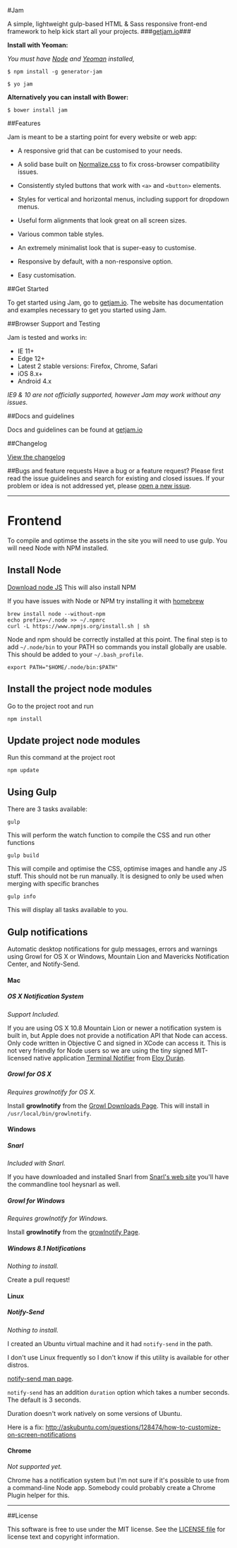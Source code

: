 [jam-url]: http://getjam.io
[license-url]: https://github.com/zizther/jam/blob/master/LICENSE.md
[changelog-url]: http://getjam.io/changelog
[issues-url]: https://github.com/zizther/jam/issues
[nodejs-url]: https://nodejs.org
[yeoman-url]: http://yeoman.io
[normalize-url]: http://necolas.github.io/normalize.css
[homebrew-url]: http://brew.sh
#Jam

A simple, lightweight gulp-based HTML & Sass responsive front-end framework to help kick start all your projects.
###[getjam.io][jam-url]###



**Install with Yeoman:**

_You must have [Node][nodejs-url] and [Yeoman][yeoman-url] installed,_

```shell
$ npm install -g generator-jam
```

```shell
$ yo jam
```

**Alternatively you can install with Bower:**

```shell
$ bower install jam
```


##Features

Jam is meant to be a starting point for every website or web app:

* A responsive grid that can be customised to your needs.

* A solid base built on [Normalize.css][normalize-url] to fix cross-browser compatibility
  issues.

* Consistently styled buttons that work with `<a>` and `<button>` elements.

* Styles for vertical and horizontal menus, including support for dropdown
  menus.

* Useful form alignments that look great on all screen sizes.

* Various common table styles.

* An extremely minimalist look that is super-easy to customise.

* Responsive by default, with a non-responsive option.

* Easy customisation.


##Get Started

To get started using Jam, go to [getjam.io][jam-url]. The website has documentation and examples necessary to get you started using Jam.


##Browser Support and Testing

Jam is tested and works in:

* IE 11+
* Edge 12+
* Latest 2 stable versions: Firefox, Chrome, Safari
* iOS 8.x+
* Android 4.x

*IE9 & 10 are not officially supported, however Jam may work without any issues.*

##Docs and guidelines

Docs and guidelines can be found at [getjam.io][jam-url]

##Changelog

[View the changelog][changelog-url]

##Bugs and feature requests
Have a bug or a feature request? Please first read the issue guidelines and search for existing and closed issues. If your problem or idea is not addressed yet, please [open a new issue][issues-url].

---

# Frontend
To compile and optimse the assets in the site you will need to use gulp. You will need Node with NPM installed.

## Install Node
[Download node JS][nodejs-url]
This will also install NPM

If you have issues with Node or NPM try installing it with [homebrew][homebrew-url]

	brew install node --without-npm
	echo prefix=~/.node >> ~/.npmrc
	curl -L https://www.npmjs.org/install.sh | sh

Node and npm should be correctly installed at this point. The final step is to add ```~/.node/bin``` to your PATH so commands you install globally are usable. This should be added to your ```~/.bash_profile```.

	export PATH="$HOME/.node/bin:$PATH"


## Install the project node modules
Go to the project root and run

	npm install

## Update project node modules
Run this command at the project root

	npm update

## Using Gulp
There are 3 tasks available:

	gulp

This will perform the watch function to compile the CSS and run other functions

	gulp build

This will compile and optimise the CSS, optimise images and handle any JS stuff.
This should not be run manually. It is designed to only be used when merging with specific branches

	gulp info

This will display all tasks available to you.

## Gulp notifications
Automatic desktop notifications for gulp messages, errors and warnings using Growl for OS X or Windows, Mountain Lion and Mavericks Notification Center, and Notify-Send.

#### Mac

#####  OS X Notification System

*Support Included.*

If you are using OS X 10.8 Mountain Lion or newer a notification system is built in, but Apple does not provide a
notification API that Node can access. Only code written in Objective C and signed in XCode can access it.
This is not very friendly for Node users so we are using the tiny signed MIT-licensed native application
[Terminal Notifier](https://github.com/alloy/terminal-notifier) from [Eloy Durán](https://github.com/alloy).

##### Growl for OS X

*Requires growlnotify for OS X.*

Install **growlnotify** from the [Growl Downloads Page](http://growl.info/downloads). This will install in `/usr/local/bin/growlnotify`.

#### Windows

##### Snarl

*Included with Snarl.*

If you have downloaded and installed Snarl from [Snarl's web site](http://snarl.fullphat.net/) you'll have the commandline tool heysnarl as well.

##### Growl for Windows

*Requires growlnotify for Windows.*

Install **growlnotify** from the [growlnotify Page](http://www.growlforwindows.com/gfw/help/growlnotify.aspx).

##### Windows 8.1 Notifications

*Nothing to install.*

Create a pull request!

#### Linux

##### Notify-Send

*Nothing to install.*

I created an Ubuntu virtual machine and it had `notify-send` in the path.

I don't use Linux frequently so I don't know if this utility is available for other distros.

[notify-send man page](http://manpages.ubuntu.com/manpages/gutsy/man1/notify-send.1.html).

`notify-send` has an addition `duration` option which takes a number seconds. The default is 3 seconds.

Duration doesn't work natively on some versions of Ubuntu.

Here is a fix: http://askubuntu.com/questions/128474/how-to-customize-on-screen-notifications

#### Chrome

*Not supported yet.*

Chrome has a notification system but I'm not sure if it's possible to use from a command-line Node app. Somebody could
probably create a Chrome Plugin helper for this.

---

##License

This software is free to use under the MIT license.
See the [LICENSE file][license-url] for license text and copyright information.
